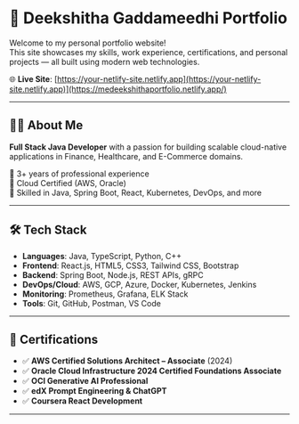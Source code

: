 # 💼 Deekshitha Gaddameedhi Portfolio

Welcome to my personal portfolio website!  
This site showcases my skills, work experience, certifications, and personal projects — all built using modern web technologies.

🌐 **Live Site**: [https://your-netlify-site.netlify.app](https://your-netlify-site.netlify.app)](https://medeekshithaportfolio.netlify.app/)

---

## 🧑‍💻 About Me

**Full Stack Java Developer** with a passion for building scalable cloud-native applications in Finance, Healthcare, and E-Commerce domains.

🔹 3+ years of professional experience  
🔹 Cloud Certified (AWS, Oracle)  
🔹 Skilled in Java, Spring Boot, React, Kubernetes, DevOps, and more

---

## 🛠️ Tech Stack

- **Languages**: Java, TypeScript, Python, C++
- **Frontend**: React.js, HTML5, CSS3, Tailwind CSS, Bootstrap
- **Backend**: Spring Boot, Node.js, REST APIs, gRPC
- **DevOps/Cloud**: AWS, GCP, Azure, Docker, Kubernetes, Jenkins
- **Monitoring**: Prometheus, Grafana, ELK Stack
- **Tools**: Git, GitHub, Postman, VS Code

---

## 🧾 Certifications

- ✅ **AWS Certified Solutions Architect – Associate** (2024)
- ✅ **Oracle Cloud Infrastructure 2024 Certified Foundations Associate**
- ✅ **OCI Generative AI Professional**  
- ✅ **edX Prompt Engineering & ChatGPT**
- ✅ **Coursera React Development**

---
